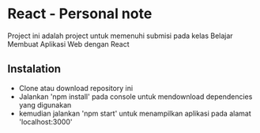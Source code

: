 # React - Personal note

Project ini adalah project untuk memenuhi submisi pada kelas Belajar Membuat Aplikasi Web dengan React

## Instalation

- Clone atau download repository ini
- Jalankan 'npm install' pada console untuk mendownload dependencies yang digunakan
- kemudian jalankan 'npm start' untuk menampilkan aplikasi pada alamat 'localhost:3000'

